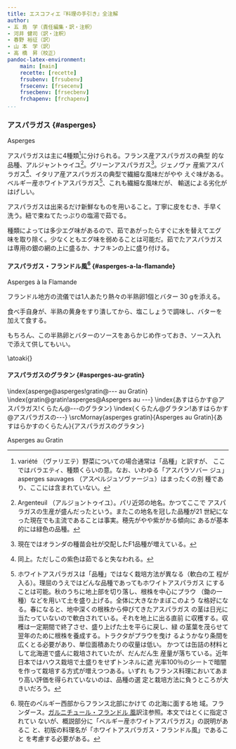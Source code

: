 ```yaml
---
title: エスコフィエ『料理の手引き』全注解
author:
- 五 島　学（責任編集・訳・注釈）
- 河井 健司（訳・注釈）
- 春野 裕征（訳）
- 山 本　学（訳）
- 高 橋　昇（校正）
pandoc-latex-environment:
    main: [main]
    recette: [recette]
    frsubenv: [frsubenv]
    frsecenv: [frsecenv]
    frsecbenv: [frsecbenv]
    frchapenv: [frchapenv]
...
```




<div class="main">

### アスパラガス {#asperges}

<div class="frsecbenv">Asperges</div>

アスパラガスは主に4種類[^1]に分けられる。フランス産アスパラガスの典型
的な品種、アルジャントゥイユ[^2]。グリーンアスパラガス[^3]。ジェノヴァ
産紫アスパラガス[^4]、イタリア産アスパラガスの典型で繊細な風味だがやや
えぐ味がある。ベルギー産ホワイトアスパラガス[^5]、これも繊細な風味だが、
輸送による劣化がはげしい。

アスパラガスは出来るだけ新鮮なものを用いること。丁寧に皮をむき、手早く
洗う。紐で束ねてたっぷりの塩湯で茹でる。

種類によっては多少エグ味があるので、茹であがったらすぐに水を替えてエグ
味を取り除く。少なくともエグ味を弱めることは可能だ。茹でたアスパラガス
は専用の銀の網の上に盛るか、ナフキンの上に盛り付ける。

[^1]: variété （ヴァリエテ）野菜についての場合通常は「品種」と訳すが、
    ここではバラエティ、種類くらいの意。なお、いわゆる「アスパラソバー
    ジュ」asperges sauvages （アスペルジュソヴァージュ）はまったくの別
    種であり、ここには含まれていない。

[^2]: Argenteuil （アルジョントゥイユ）。パリ近郊の地名。かつてここで
    アスパラガスの生産が盛んだったという。またこの地名を冠した品種が21
    世紀になった現在でも主流であることは事実。穂先がやや紫がかる傾向に
    あるが基本的には緑色の品種。
    
[^3]: 現在ではオランダの種苗会社が交配したF1品種が増えている。    
    
[^4]: 同上。ただしこの紫色は茹でると失なわれる。

[^5]: ホワイトアスパラガスは「品種」ではなく栽培方法が異なる（軟白の工
    程が入る）。理屈のうえではどんな品種であってもホワイトアスパラガス
    にすることは可能。秋のうちに地上部を切り落し、根株を中心にプラウ
    （鋤の一種）などを用いて土を盛り上げる。全体に大きなかまぼこのよう
    な格好になる。春になると、地中深くの根株から伸びてきたアスパラガス
    の茎は日光に当たっていないので軟白されている。それを地上に出る直前
    に収穫する。収穫は一定期間で終了させ、盛り上げた土を平らに戻し、緑
    の茎葉を茂らせて翌年のために根株を養成する。トラクタがプラウを曳け
    るようかなり条間を広くとる必要があり、単位面積あたりの収量は低い。
    かつては缶詰の材料として北海道で盛んに栽培されていたが、だんだん生
    産量が落ちている。近年日本ではハウス栽培で土盛りをせずトンネルに遮
    光率100％のシートで暗闇を作って栽培する方式が増えつつある。いずれ
    もフランス料理においてあまり高い評価を得られていないのは、品種の選
    定と栽培方法に負うところが大きいだろう。

</div><!--endMain-->

<div class="recette">

#### アスパラガス・フランドル風[^6] {#asperges-a-la-flamande}

<div class="frsubenv">Asperges à la Flamande</div>

フランドル地方の流儀では1人あたり熱々の半熟卵1個とバター 30 gを添える。

食べ手自身が、半熟の黄身をすり潰してから、塩こしょうで調味し、バターを
加えて食する。

もちろん、この半熟卵とバターのソースをあらかじめ作っておき、ソース入れ
で添えて供してもいい。



[^6]: 現在のベ゙ルギー西部からフランス北部にかけて の北海に面する地
    域。フランダース。[ガルニチュール・フランドル
    風](#garniture-a-la-flamande)訳注参照。本文ではとくに指定されてい
    ないが、概説部分に「ベルギー産ホワイトアスパラガス」の説明があるこ
    と、初版の料理名が「ホワイトアスパラガス・フランドル風」であること
    を考慮する必要がある。

\atoaki{}

#### アスパラガスのグラタン {#asperges-au-gratin}

\index{asperge@asperges!gratin@--- au Gratin}
\index{gratin@gratin!asperges@Aspergers au ---}
\index{あすはらかす@アスパラガス!くらたん@---のグラタン}
\index{くらたん@グラタン!あすはらかす@アスパラガスの---}
\srcMornay{asperges gratin}{Asperges au Gratin}{あすはらかすのくらたん}{アスパラガスのグラタン}

<div class="frsubenv">Asperges au Gratin</div>









</div><!--endRecette-->
